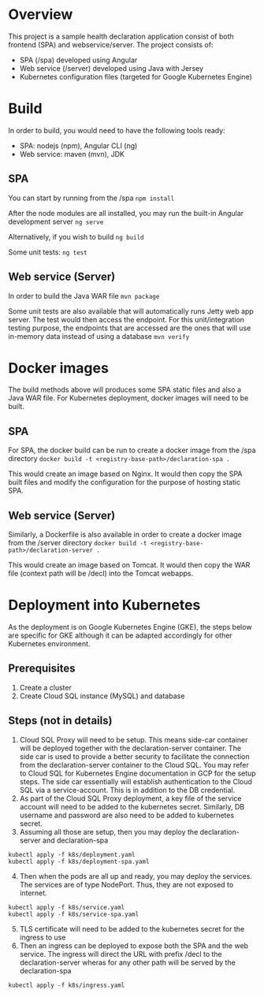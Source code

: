 # Overview
This project is a sample health declaration application consist of both frontend (SPA) and webservice/server. The project consists of:
- SPA (/spa) developed using Angular
- Web service (/server) developed using Java with Jersey
- Kubernetes configuration files (targeted for Google Kubernetes Engine)

# Build
In order to build, you would need to have the following tools ready:
- SPA: nodejs (npm), Angular CLI (ng)
- Web service: maven (mvn), JDK

## SPA
You can start by running from the /spa
```npm install```

After the node modules are all installed, you may run the built-in Angular development server
```ng serve```

Alternatively, if you wish to build
```ng build```

Some unit tests:
```ng test```

## Web service (Server)
In order to build the Java WAR file
```mvn package```

Some unit tests are also available that will automatically runs Jetty web app server. The test would then access the endpoint. For this unit/integration testing purpose, the endpoints that are accessed are the ones that will use in-memory data instead of using a database
```mvn verify```

# Docker images
The build methods above will produces some SPA static files and also a Java WAR file. For Kubernetes deployment, docker images will need to be built.

## SPA
For SPA, the docker build can be run to create a docker image from the /spa directory
```docker build -t <registry-base-path>/declaration-spa .```

This would create an image based on Nginx. It would then copy the SPA built files and modify the configuration for the purpose of hosting static SPA.

## Web service (Server)
Similarly, a Dockerfile is also available in order to create a docker image from the /server directory
```docker build -t <registry-base-path>/declaration-server .```

This would create an image based on Tomcat. It would then copy the WAR file (context path will be /decl) into the Tomcat webapps.

# Deployment into Kubernetes

As the deployment is on Google Kubernetes Engine (GKE), the steps below are specific for GKE although it can be adapted accordingly for other Kubernetes environment. 

## Prerequisites
1. Create a cluster
2. Create Cloud SQL instance (MySQL) and database

## Steps (not in details)
1. Cloud SQL Proxy will need to be setup. This means side-car container will be deployed together with the declaration-server container. The side car is used to provide a better security to facilitate the connection from the declaration-server container to the Cloud SQL. You may refer to Cloud SQL for Kubernetes Engine documentation in GCP for the setup steps. The side car essentially will establish authentication to the Cloud SQL via a service-account. This is in addition to the DB credential.
2. As part of the Cloud SQL Proxy deployment, a key file of the service account will need to be added to the kubernetes secret. Similarly, DB username and password are also need to be added to kubernetes secret.
3. Assuming all those are setup, then you may deploy the declaration-server and declaration-spa
```
kubectl apply -f k8s/deployment.yaml
kubectl apply -f k8s/deployment-spa.yaml
```
4. Then when the pods are all up and ready, you may deploy the services. The services are of type NodePort. Thus, they are not exposed to internet.
```
kubectl apply -f k8s/service.yaml
kubectl apply -f k8s/service-spa.yaml
```
5. TLS certificate will need to be added to the kubernetes secret for the ingress to use
6. Then an ingress can be deployed to expose both the SPA and the web service. The ingress will direct the URL with prefix /decl to the declaration-server wheras for any other path will be served by the declaration-spa
```
kubectl apply -f k8s/ingress.yaml
```





